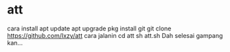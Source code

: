 # att
cara install
apt update
apt upgrade
pkg install git
git clone https://github.com/Ixzy/att
cara jalanin
cd att
sh att.sh
Dah selesai gampang kan...
